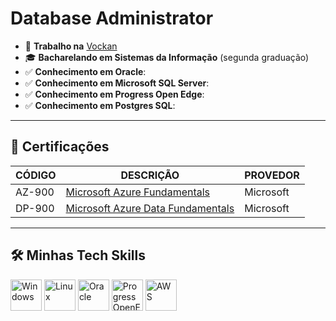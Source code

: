 # Database Administrator

- 💼 **Trabalho na** [Vockan](https://vockan.com/)
- 🎓 **Bacharelando em Sistemas da Informação** (segunda graduação)
- ✅ **Conhecimento em Oracle**:
- ✅ **Conhecimento em Microsoft SQL Server**:
- ✅ **Conhecimento em Progress Open Edge**:
- ✅ **Conhecimento em Postgres SQL**:


---

## 🎯 Certificações

| **CÓDIGO**   | **DESCRIÇÃO**                                           | **PROVEDOR**  |
|--------------|---------------------------------------------------------|---------------|
| AZ-900       | [Microsoft Azure Fundamentals](#)                       | Microsoft     |
| DP-900       | [Microsoft Azure Data Fundamentals](#)                  | Microsoft     |

---

## 🛠️ Minhas Tech Skills

<p align="left">
  <img src="https://cdn.jsdelivr.net/gh/devicons/devicon/icons/windows8/windows8-original.svg" alt="Windows" width="50" height="50"/>
  <img src="https://cdn.jsdelivr.net/gh/devicons/devicon/icons/linux/linux-original.svg" alt="Linux" width="50" height="50"/>
  <img src="https://cdn.jsdelivr.net/gh/devicons/devicon/icons/oracle/oracle-original.svg" alt="Oracle" width="50" height="50"/>
  <img src="https://logos-download.com/wp-content/uploads/2016/10/Progress_logo_logotype.png" alt="Progress OpenEdge" width="50" height="50"/>
  <img src="https://cdn.jsdelivr.net/gh/devicons/devicon/icons/aws/aws-original.svg" alt="AWS" width="50" height="50"/>
</p>
